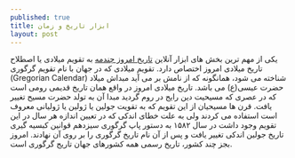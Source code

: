 ```yaml
---
published: true
title: ابزار تاریخ و زمان
layout: post
---
```

یکی از مهم ترین بخش های ابزار آنلاین   <a href="http://www.noavard.co/date-time/تاریخ-امروز-تاریخ-میلادی-امروز-چندمه/">تاریخ امروز چندمه</a> به تقویم میلادی یا اصطلاح تاریخ میلادی امروز اختصاص دارد. تقویم میلادی که در جهان با نام تقویم گرگوری (Gregorian Calendar) شناخته می شود، همانگونه که از نامش بر می آید مبداش میلاد حضرت عیسی(ع) می باشد. تاریخ میلادی امروز در واقع همان تاریخ قدیمی رومی است که در عصری که مسیحیت دین رایج در روم گردید مبدا آن به تولد حضرت مسیح تغییر یافت. قرن ها مسیحیان از این تقویم که به تقویت جولین یا ژولین یا ژولیانی معروف است استفاده می کردند ولی به علت خطای اندکی که در تعیین اندازه هر سال در این تقویم وجود داشت در سال ۱۵۸۲ به دستور پاپ گرگوری سیزدهم قوانین کبسیه گیری تاریخ جولین اندکی تغییر یافت و پس از آن نام تاریخ گرگوری را بر روی آن نهادند. امروز بجز چند کشور، تاریخ رسمی همه کشورهای جهان تاریج گرگوری است.